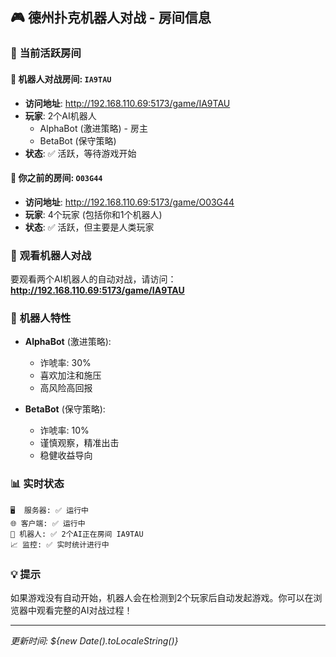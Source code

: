 ## 🎮 德州扑克机器人对战 - 房间信息

### 📍 **当前活跃房间**

#### 🤖 **机器人对战房间**: `IA9TAU`
- **访问地址**: http://192.168.110.69:5173/game/IA9TAU
- **玩家**: 2个AI机器人
  - AlphaBot (激进策略) - 房主
  - BetaBot (保守策略)
- **状态**: ✅ 活跃，等待游戏开始

#### 👥 **你之前的房间**: `O03G44` 
- **访问地址**: http://192.168.110.69:5173/game/O03G44
- **玩家**: 4个玩家 (包括你和1个机器人)
- **状态**: ✅ 活跃，但主要是人类玩家

### 🎯 **观看机器人对战**

要观看两个AI机器人的自动对战，请访问：
**http://192.168.110.69:5173/game/IA9TAU**

### 🤖 **机器人特性**

- **AlphaBot** (激进策略):
  - 诈唬率: 30%
  - 喜欢加注和施压
  - 高风险高回报

- **BetaBot** (保守策略):
  - 诈唬率: 10%
  - 谨慎观察，精准出击
  - 稳健收益导向

### 📊 **实时状态**

```
🖥️  服务器: ✅ 运行中
🌐 客户端: ✅ 运行中
🤖 机器人: ✅ 2个AI正在房间 IA9TAU
📈 监控: ✅ 实时统计进行中
```

### 💡 **提示**

如果游戏没有自动开始，机器人会在检测到2个玩家后自动发起游戏。你可以在浏览器中观看完整的AI对战过程！

---

*更新时间: ${new Date().toLocaleString()}*
